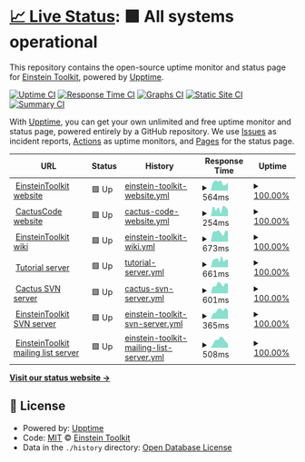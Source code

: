 # [📈 Live Status](https://einsteintoolkit.github.io/uptime): <!--live status--> **🟩 All systems operational**

This repository contains the open-source uptime monitor and status page for [Einstein Toolkit](http://einsteintoolkit.org/), powered by [Upptime](https://github.com/upptime/upptime).

[![Uptime CI](https://github.com/einsteintoolkit/uptime/workflows/Uptime%20CI/badge.svg)](https://github.com/einsteintoolkit/uptime/actions?query=workflow%3A%22Uptime+CI%22)
[![Response Time CI](https://github.com/einsteintoolkit/uptime/workflows/Response%20Time%20CI/badge.svg)](https://github.com/einsteintoolkit/uptime/actions?query=workflow%3A%22Response+Time+CI%22)
[![Graphs CI](https://github.com/einsteintoolkit/uptime/workflows/Graphs%20CI/badge.svg)](https://github.com/einsteintoolkit/uptime/actions?query=workflow%3A%22Graphs+CI%22)
[![Static Site CI](https://github.com/einsteintoolkit/uptime/workflows/Static%20Site%20CI/badge.svg)](https://github.com/einsteintoolkit/uptime/actions?query=workflow%3A%22Static+Site+CI%22)
[![Summary CI](https://github.com/einsteintoolkit/uptime/workflows/Summary%20CI/badge.svg)](https://github.com/einsteintoolkit/uptime/actions?query=workflow%3A%22Summary+CI%22)

With [Upptime](https://upptime.js.org), you can get your own unlimited and free uptime monitor and status page, powered entirely by a GitHub repository. We use [Issues](https://github.com/einsteintoolkit/uptime/issues) as incident reports, [Actions](https://github.com/einsteintoolkit/uptime/actions) as uptime monitors, and [Pages](https://einsteintoolkit.github.io/uptime) for the status page.

<!--start: status pages-->
<!-- This summary is generated by Upptime (https://github.com/upptime/upptime) -->
<!-- Do not edit this manually, your changes will be overwritten -->
<!-- prettier-ignore -->
| URL | Status | History | Response Time | Uptime |
| --- | ------ | ------- | ------------- | ------ |
| <img alt="" src="https://icons.duckduckgo.com/ip3/www.einsteintoolkit.org.ico" height="13"> [EinsteinToolkit website](https://www.einsteintoolkit.org) | 🟩 Up | [einstein-toolkit-website.yml](https://github.com/EinsteinToolkit/uptime/commits/HEAD/history/einstein-toolkit-website.yml) | <details><summary><img alt="Response time graph" src="./graphs/einstein-toolkit-website/response-time-week.png" height="20"> 564ms</summary><br><a href="https://einsteintoolkit.github.io/uptime/history/einstein-toolkit-website"><img alt="Response time 520" src="https://img.shields.io/endpoint?url=https%3A%2F%2Fraw.githubusercontent.com%2FEinsteinToolkit%2Fuptime%2FHEAD%2Fapi%2Feinstein-toolkit-website%2Fresponse-time.json"></a><br><a href="https://einsteintoolkit.github.io/uptime/history/einstein-toolkit-website"><img alt="24-hour response time 560" src="https://img.shields.io/endpoint?url=https%3A%2F%2Fraw.githubusercontent.com%2FEinsteinToolkit%2Fuptime%2FHEAD%2Fapi%2Feinstein-toolkit-website%2Fresponse-time-day.json"></a><br><a href="https://einsteintoolkit.github.io/uptime/history/einstein-toolkit-website"><img alt="7-day response time 564" src="https://img.shields.io/endpoint?url=https%3A%2F%2Fraw.githubusercontent.com%2FEinsteinToolkit%2Fuptime%2FHEAD%2Fapi%2Feinstein-toolkit-website%2Fresponse-time-week.json"></a><br><a href="https://einsteintoolkit.github.io/uptime/history/einstein-toolkit-website"><img alt="30-day response time 504" src="https://img.shields.io/endpoint?url=https%3A%2F%2Fraw.githubusercontent.com%2FEinsteinToolkit%2Fuptime%2FHEAD%2Fapi%2Feinstein-toolkit-website%2Fresponse-time-month.json"></a><br><a href="https://einsteintoolkit.github.io/uptime/history/einstein-toolkit-website"><img alt="1-year response time 520" src="https://img.shields.io/endpoint?url=https%3A%2F%2Fraw.githubusercontent.com%2FEinsteinToolkit%2Fuptime%2FHEAD%2Fapi%2Feinstein-toolkit-website%2Fresponse-time-year.json"></a></details> | <details><summary><a href="https://einsteintoolkit.github.io/uptime/history/einstein-toolkit-website">100.00%</a></summary><a href="https://einsteintoolkit.github.io/uptime/history/einstein-toolkit-website"><img alt="All-time uptime 100.00%" src="https://img.shields.io/endpoint?url=https%3A%2F%2Fraw.githubusercontent.com%2FEinsteinToolkit%2Fuptime%2FHEAD%2Fapi%2Feinstein-toolkit-website%2Fuptime.json"></a><br><a href="https://einsteintoolkit.github.io/uptime/history/einstein-toolkit-website"><img alt="24-hour uptime 100.00%" src="https://img.shields.io/endpoint?url=https%3A%2F%2Fraw.githubusercontent.com%2FEinsteinToolkit%2Fuptime%2FHEAD%2Fapi%2Feinstein-toolkit-website%2Fuptime-day.json"></a><br><a href="https://einsteintoolkit.github.io/uptime/history/einstein-toolkit-website"><img alt="7-day uptime 100.00%" src="https://img.shields.io/endpoint?url=https%3A%2F%2Fraw.githubusercontent.com%2FEinsteinToolkit%2Fuptime%2FHEAD%2Fapi%2Feinstein-toolkit-website%2Fuptime-week.json"></a><br><a href="https://einsteintoolkit.github.io/uptime/history/einstein-toolkit-website"><img alt="30-day uptime 100.00%" src="https://img.shields.io/endpoint?url=https%3A%2F%2Fraw.githubusercontent.com%2FEinsteinToolkit%2Fuptime%2FHEAD%2Fapi%2Feinstein-toolkit-website%2Fuptime-month.json"></a><br><a href="https://einsteintoolkit.github.io/uptime/history/einstein-toolkit-website"><img alt="1-year uptime 100.00%" src="https://img.shields.io/endpoint?url=https%3A%2F%2Fraw.githubusercontent.com%2FEinsteinToolkit%2Fuptime%2FHEAD%2Fapi%2Feinstein-toolkit-website%2Fuptime-year.json"></a></details>
| <img alt="" src="https://icons.duckduckgo.com/ip3/www.cactuscode.org.ico" height="13"> [CactusCode website](https://www.cactuscode.org) | 🟩 Up | [cactus-code-website.yml](https://github.com/EinsteinToolkit/uptime/commits/HEAD/history/cactus-code-website.yml) | <details><summary><img alt="Response time graph" src="./graphs/cactus-code-website/response-time-week.png" height="20"> 254ms</summary><br><a href="https://einsteintoolkit.github.io/uptime/history/cactus-code-website"><img alt="Response time 279" src="https://img.shields.io/endpoint?url=https%3A%2F%2Fraw.githubusercontent.com%2FEinsteinToolkit%2Fuptime%2FHEAD%2Fapi%2Fcactus-code-website%2Fresponse-time.json"></a><br><a href="https://einsteintoolkit.github.io/uptime/history/cactus-code-website"><img alt="24-hour response time 199" src="https://img.shields.io/endpoint?url=https%3A%2F%2Fraw.githubusercontent.com%2FEinsteinToolkit%2Fuptime%2FHEAD%2Fapi%2Fcactus-code-website%2Fresponse-time-day.json"></a><br><a href="https://einsteintoolkit.github.io/uptime/history/cactus-code-website"><img alt="7-day response time 254" src="https://img.shields.io/endpoint?url=https%3A%2F%2Fraw.githubusercontent.com%2FEinsteinToolkit%2Fuptime%2FHEAD%2Fapi%2Fcactus-code-website%2Fresponse-time-week.json"></a><br><a href="https://einsteintoolkit.github.io/uptime/history/cactus-code-website"><img alt="30-day response time 272" src="https://img.shields.io/endpoint?url=https%3A%2F%2Fraw.githubusercontent.com%2FEinsteinToolkit%2Fuptime%2FHEAD%2Fapi%2Fcactus-code-website%2Fresponse-time-month.json"></a><br><a href="https://einsteintoolkit.github.io/uptime/history/cactus-code-website"><img alt="1-year response time 279" src="https://img.shields.io/endpoint?url=https%3A%2F%2Fraw.githubusercontent.com%2FEinsteinToolkit%2Fuptime%2FHEAD%2Fapi%2Fcactus-code-website%2Fresponse-time-year.json"></a></details> | <details><summary><a href="https://einsteintoolkit.github.io/uptime/history/cactus-code-website">100.00%</a></summary><a href="https://einsteintoolkit.github.io/uptime/history/cactus-code-website"><img alt="All-time uptime 100.00%" src="https://img.shields.io/endpoint?url=https%3A%2F%2Fraw.githubusercontent.com%2FEinsteinToolkit%2Fuptime%2FHEAD%2Fapi%2Fcactus-code-website%2Fuptime.json"></a><br><a href="https://einsteintoolkit.github.io/uptime/history/cactus-code-website"><img alt="24-hour uptime 100.00%" src="https://img.shields.io/endpoint?url=https%3A%2F%2Fraw.githubusercontent.com%2FEinsteinToolkit%2Fuptime%2FHEAD%2Fapi%2Fcactus-code-website%2Fuptime-day.json"></a><br><a href="https://einsteintoolkit.github.io/uptime/history/cactus-code-website"><img alt="7-day uptime 100.00%" src="https://img.shields.io/endpoint?url=https%3A%2F%2Fraw.githubusercontent.com%2FEinsteinToolkit%2Fuptime%2FHEAD%2Fapi%2Fcactus-code-website%2Fuptime-week.json"></a><br><a href="https://einsteintoolkit.github.io/uptime/history/cactus-code-website"><img alt="30-day uptime 100.00%" src="https://img.shields.io/endpoint?url=https%3A%2F%2Fraw.githubusercontent.com%2FEinsteinToolkit%2Fuptime%2FHEAD%2Fapi%2Fcactus-code-website%2Fuptime-month.json"></a><br><a href="https://einsteintoolkit.github.io/uptime/history/cactus-code-website"><img alt="1-year uptime 100.00%" src="https://img.shields.io/endpoint?url=https%3A%2F%2Fraw.githubusercontent.com%2FEinsteinToolkit%2Fuptime%2FHEAD%2Fapi%2Fcactus-code-website%2Fuptime-year.json"></a></details>
| <img alt="" src="https://www.wikipedia.org/static/favicon/wikipedia.ico" height="13"> [EinsteinToolkit wiki](https://docs.einsteintoolkit.org) | 🟩 Up | [einstein-toolkit-wiki.yml](https://github.com/EinsteinToolkit/uptime/commits/HEAD/history/einstein-toolkit-wiki.yml) | <details><summary><img alt="Response time graph" src="./graphs/einstein-toolkit-wiki/response-time-week.png" height="20"> 673ms</summary><br><a href="https://einsteintoolkit.github.io/uptime/history/einstein-toolkit-wiki"><img alt="Response time 636" src="https://img.shields.io/endpoint?url=https%3A%2F%2Fraw.githubusercontent.com%2FEinsteinToolkit%2Fuptime%2FHEAD%2Fapi%2Feinstein-toolkit-wiki%2Fresponse-time.json"></a><br><a href="https://einsteintoolkit.github.io/uptime/history/einstein-toolkit-wiki"><img alt="24-hour response time 742" src="https://img.shields.io/endpoint?url=https%3A%2F%2Fraw.githubusercontent.com%2FEinsteinToolkit%2Fuptime%2FHEAD%2Fapi%2Feinstein-toolkit-wiki%2Fresponse-time-day.json"></a><br><a href="https://einsteintoolkit.github.io/uptime/history/einstein-toolkit-wiki"><img alt="7-day response time 673" src="https://img.shields.io/endpoint?url=https%3A%2F%2Fraw.githubusercontent.com%2FEinsteinToolkit%2Fuptime%2FHEAD%2Fapi%2Feinstein-toolkit-wiki%2Fresponse-time-week.json"></a><br><a href="https://einsteintoolkit.github.io/uptime/history/einstein-toolkit-wiki"><img alt="30-day response time 653" src="https://img.shields.io/endpoint?url=https%3A%2F%2Fraw.githubusercontent.com%2FEinsteinToolkit%2Fuptime%2FHEAD%2Fapi%2Feinstein-toolkit-wiki%2Fresponse-time-month.json"></a><br><a href="https://einsteintoolkit.github.io/uptime/history/einstein-toolkit-wiki"><img alt="1-year response time 636" src="https://img.shields.io/endpoint?url=https%3A%2F%2Fraw.githubusercontent.com%2FEinsteinToolkit%2Fuptime%2FHEAD%2Fapi%2Feinstein-toolkit-wiki%2Fresponse-time-year.json"></a></details> | <details><summary><a href="https://einsteintoolkit.github.io/uptime/history/einstein-toolkit-wiki">100.00%</a></summary><a href="https://einsteintoolkit.github.io/uptime/history/einstein-toolkit-wiki"><img alt="All-time uptime 100.00%" src="https://img.shields.io/endpoint?url=https%3A%2F%2Fraw.githubusercontent.com%2FEinsteinToolkit%2Fuptime%2FHEAD%2Fapi%2Feinstein-toolkit-wiki%2Fuptime.json"></a><br><a href="https://einsteintoolkit.github.io/uptime/history/einstein-toolkit-wiki"><img alt="24-hour uptime 100.00%" src="https://img.shields.io/endpoint?url=https%3A%2F%2Fraw.githubusercontent.com%2FEinsteinToolkit%2Fuptime%2FHEAD%2Fapi%2Feinstein-toolkit-wiki%2Fuptime-day.json"></a><br><a href="https://einsteintoolkit.github.io/uptime/history/einstein-toolkit-wiki"><img alt="7-day uptime 100.00%" src="https://img.shields.io/endpoint?url=https%3A%2F%2Fraw.githubusercontent.com%2FEinsteinToolkit%2Fuptime%2FHEAD%2Fapi%2Feinstein-toolkit-wiki%2Fuptime-week.json"></a><br><a href="https://einsteintoolkit.github.io/uptime/history/einstein-toolkit-wiki"><img alt="30-day uptime 100.00%" src="https://img.shields.io/endpoint?url=https%3A%2F%2Fraw.githubusercontent.com%2FEinsteinToolkit%2Fuptime%2FHEAD%2Fapi%2Feinstein-toolkit-wiki%2Fuptime-month.json"></a><br><a href="https://einsteintoolkit.github.io/uptime/history/einstein-toolkit-wiki"><img alt="1-year uptime 100.00%" src="https://img.shields.io/endpoint?url=https%3A%2F%2Fraw.githubusercontent.com%2FEinsteinToolkit%2Fuptime%2FHEAD%2Fapi%2Feinstein-toolkit-wiki%2Fuptime-year.json"></a></details>
| <img alt="" src="https://jupyter.org/favicon.ico" height="13"> [Tutorial server](https://etk.cct.lsu.edu) | 🟩 Up | [tutorial-server.yml](https://github.com/EinsteinToolkit/uptime/commits/HEAD/history/tutorial-server.yml) | <details><summary><img alt="Response time graph" src="./graphs/tutorial-server/response-time-week.png" height="20"> 661ms</summary><br><a href="https://einsteintoolkit.github.io/uptime/history/tutorial-server"><img alt="Response time 652" src="https://img.shields.io/endpoint?url=https%3A%2F%2Fraw.githubusercontent.com%2FEinsteinToolkit%2Fuptime%2FHEAD%2Fapi%2Ftutorial-server%2Fresponse-time.json"></a><br><a href="https://einsteintoolkit.github.io/uptime/history/tutorial-server"><img alt="24-hour response time 684" src="https://img.shields.io/endpoint?url=https%3A%2F%2Fraw.githubusercontent.com%2FEinsteinToolkit%2Fuptime%2FHEAD%2Fapi%2Ftutorial-server%2Fresponse-time-day.json"></a><br><a href="https://einsteintoolkit.github.io/uptime/history/tutorial-server"><img alt="7-day response time 661" src="https://img.shields.io/endpoint?url=https%3A%2F%2Fraw.githubusercontent.com%2FEinsteinToolkit%2Fuptime%2FHEAD%2Fapi%2Ftutorial-server%2Fresponse-time-week.json"></a><br><a href="https://einsteintoolkit.github.io/uptime/history/tutorial-server"><img alt="30-day response time 654" src="https://img.shields.io/endpoint?url=https%3A%2F%2Fraw.githubusercontent.com%2FEinsteinToolkit%2Fuptime%2FHEAD%2Fapi%2Ftutorial-server%2Fresponse-time-month.json"></a><br><a href="https://einsteintoolkit.github.io/uptime/history/tutorial-server"><img alt="1-year response time 652" src="https://img.shields.io/endpoint?url=https%3A%2F%2Fraw.githubusercontent.com%2FEinsteinToolkit%2Fuptime%2FHEAD%2Fapi%2Ftutorial-server%2Fresponse-time-year.json"></a></details> | <details><summary><a href="https://einsteintoolkit.github.io/uptime/history/tutorial-server">100.00%</a></summary><a href="https://einsteintoolkit.github.io/uptime/history/tutorial-server"><img alt="All-time uptime 100.00%" src="https://img.shields.io/endpoint?url=https%3A%2F%2Fraw.githubusercontent.com%2FEinsteinToolkit%2Fuptime%2FHEAD%2Fapi%2Ftutorial-server%2Fuptime.json"></a><br><a href="https://einsteintoolkit.github.io/uptime/history/tutorial-server"><img alt="24-hour uptime 100.00%" src="https://img.shields.io/endpoint?url=https%3A%2F%2Fraw.githubusercontent.com%2FEinsteinToolkit%2Fuptime%2FHEAD%2Fapi%2Ftutorial-server%2Fuptime-day.json"></a><br><a href="https://einsteintoolkit.github.io/uptime/history/tutorial-server"><img alt="7-day uptime 100.00%" src="https://img.shields.io/endpoint?url=https%3A%2F%2Fraw.githubusercontent.com%2FEinsteinToolkit%2Fuptime%2FHEAD%2Fapi%2Ftutorial-server%2Fuptime-week.json"></a><br><a href="https://einsteintoolkit.github.io/uptime/history/tutorial-server"><img alt="30-day uptime 100.00%" src="https://img.shields.io/endpoint?url=https%3A%2F%2Fraw.githubusercontent.com%2FEinsteinToolkit%2Fuptime%2FHEAD%2Fapi%2Ftutorial-server%2Fuptime-month.json"></a><br><a href="https://einsteintoolkit.github.io/uptime/history/tutorial-server"><img alt="1-year uptime 100.00%" src="https://img.shields.io/endpoint?url=https%3A%2F%2Fraw.githubusercontent.com%2FEinsteinToolkit%2Fuptime%2FHEAD%2Fapi%2Ftutorial-server%2Fuptime-year.json"></a></details>
| <img alt="" src="https://subversion.apache.org/icon.png" height="13"> [Cactus SVN server](http://svn.cactuscode.org) | 🟩 Up | [cactus-svn-server.yml](https://github.com/EinsteinToolkit/uptime/commits/HEAD/history/cactus-svn-server.yml) | <details><summary><img alt="Response time graph" src="./graphs/cactus-svn-server/response-time-week.png" height="20"> 601ms</summary><br><a href="https://einsteintoolkit.github.io/uptime/history/cactus-svn-server"><img alt="Response time 584" src="https://img.shields.io/endpoint?url=https%3A%2F%2Fraw.githubusercontent.com%2FEinsteinToolkit%2Fuptime%2FHEAD%2Fapi%2Fcactus-svn-server%2Fresponse-time.json"></a><br><a href="https://einsteintoolkit.github.io/uptime/history/cactus-svn-server"><img alt="24-hour response time 625" src="https://img.shields.io/endpoint?url=https%3A%2F%2Fraw.githubusercontent.com%2FEinsteinToolkit%2Fuptime%2FHEAD%2Fapi%2Fcactus-svn-server%2Fresponse-time-day.json"></a><br><a href="https://einsteintoolkit.github.io/uptime/history/cactus-svn-server"><img alt="7-day response time 601" src="https://img.shields.io/endpoint?url=https%3A%2F%2Fraw.githubusercontent.com%2FEinsteinToolkit%2Fuptime%2FHEAD%2Fapi%2Fcactus-svn-server%2Fresponse-time-week.json"></a><br><a href="https://einsteintoolkit.github.io/uptime/history/cactus-svn-server"><img alt="30-day response time 596" src="https://img.shields.io/endpoint?url=https%3A%2F%2Fraw.githubusercontent.com%2FEinsteinToolkit%2Fuptime%2FHEAD%2Fapi%2Fcactus-svn-server%2Fresponse-time-month.json"></a><br><a href="https://einsteintoolkit.github.io/uptime/history/cactus-svn-server"><img alt="1-year response time 584" src="https://img.shields.io/endpoint?url=https%3A%2F%2Fraw.githubusercontent.com%2FEinsteinToolkit%2Fuptime%2FHEAD%2Fapi%2Fcactus-svn-server%2Fresponse-time-year.json"></a></details> | <details><summary><a href="https://einsteintoolkit.github.io/uptime/history/cactus-svn-server">100.00%</a></summary><a href="https://einsteintoolkit.github.io/uptime/history/cactus-svn-server"><img alt="All-time uptime 100.00%" src="https://img.shields.io/endpoint?url=https%3A%2F%2Fraw.githubusercontent.com%2FEinsteinToolkit%2Fuptime%2FHEAD%2Fapi%2Fcactus-svn-server%2Fuptime.json"></a><br><a href="https://einsteintoolkit.github.io/uptime/history/cactus-svn-server"><img alt="24-hour uptime 100.00%" src="https://img.shields.io/endpoint?url=https%3A%2F%2Fraw.githubusercontent.com%2FEinsteinToolkit%2Fuptime%2FHEAD%2Fapi%2Fcactus-svn-server%2Fuptime-day.json"></a><br><a href="https://einsteintoolkit.github.io/uptime/history/cactus-svn-server"><img alt="7-day uptime 100.00%" src="https://img.shields.io/endpoint?url=https%3A%2F%2Fraw.githubusercontent.com%2FEinsteinToolkit%2Fuptime%2FHEAD%2Fapi%2Fcactus-svn-server%2Fuptime-week.json"></a><br><a href="https://einsteintoolkit.github.io/uptime/history/cactus-svn-server"><img alt="30-day uptime 100.00%" src="https://img.shields.io/endpoint?url=https%3A%2F%2Fraw.githubusercontent.com%2FEinsteinToolkit%2Fuptime%2FHEAD%2Fapi%2Fcactus-svn-server%2Fuptime-month.json"></a><br><a href="https://einsteintoolkit.github.io/uptime/history/cactus-svn-server"><img alt="1-year uptime 100.00%" src="https://img.shields.io/endpoint?url=https%3A%2F%2Fraw.githubusercontent.com%2FEinsteinToolkit%2Fuptime%2FHEAD%2Fapi%2Fcactus-svn-server%2Fuptime-year.json"></a></details>
| <img alt="" src="https://subversion.apache.org/icon.png" height="13"> [EinsteinToolkit SVN server](http://svn.einsteintoolkit.org) | 🟩 Up | [einstein-toolkit-svn-server.yml](https://github.com/EinsteinToolkit/uptime/commits/HEAD/history/einstein-toolkit-svn-server.yml) | <details><summary><img alt="Response time graph" src="./graphs/einstein-toolkit-svn-server/response-time-week.png" height="20"> 365ms</summary><br><a href="https://einsteintoolkit.github.io/uptime/history/einstein-toolkit-svn-server"><img alt="Response time 352" src="https://img.shields.io/endpoint?url=https%3A%2F%2Fraw.githubusercontent.com%2FEinsteinToolkit%2Fuptime%2FHEAD%2Fapi%2Feinstein-toolkit-svn-server%2Fresponse-time.json"></a><br><a href="https://einsteintoolkit.github.io/uptime/history/einstein-toolkit-svn-server"><img alt="24-hour response time 368" src="https://img.shields.io/endpoint?url=https%3A%2F%2Fraw.githubusercontent.com%2FEinsteinToolkit%2Fuptime%2FHEAD%2Fapi%2Feinstein-toolkit-svn-server%2Fresponse-time-day.json"></a><br><a href="https://einsteintoolkit.github.io/uptime/history/einstein-toolkit-svn-server"><img alt="7-day response time 365" src="https://img.shields.io/endpoint?url=https%3A%2F%2Fraw.githubusercontent.com%2FEinsteinToolkit%2Fuptime%2FHEAD%2Fapi%2Feinstein-toolkit-svn-server%2Fresponse-time-week.json"></a><br><a href="https://einsteintoolkit.github.io/uptime/history/einstein-toolkit-svn-server"><img alt="30-day response time 361" src="https://img.shields.io/endpoint?url=https%3A%2F%2Fraw.githubusercontent.com%2FEinsteinToolkit%2Fuptime%2FHEAD%2Fapi%2Feinstein-toolkit-svn-server%2Fresponse-time-month.json"></a><br><a href="https://einsteintoolkit.github.io/uptime/history/einstein-toolkit-svn-server"><img alt="1-year response time 352" src="https://img.shields.io/endpoint?url=https%3A%2F%2Fraw.githubusercontent.com%2FEinsteinToolkit%2Fuptime%2FHEAD%2Fapi%2Feinstein-toolkit-svn-server%2Fresponse-time-year.json"></a></details> | <details><summary><a href="https://einsteintoolkit.github.io/uptime/history/einstein-toolkit-svn-server">100.00%</a></summary><a href="https://einsteintoolkit.github.io/uptime/history/einstein-toolkit-svn-server"><img alt="All-time uptime 100.00%" src="https://img.shields.io/endpoint?url=https%3A%2F%2Fraw.githubusercontent.com%2FEinsteinToolkit%2Fuptime%2FHEAD%2Fapi%2Feinstein-toolkit-svn-server%2Fuptime.json"></a><br><a href="https://einsteintoolkit.github.io/uptime/history/einstein-toolkit-svn-server"><img alt="24-hour uptime 100.00%" src="https://img.shields.io/endpoint?url=https%3A%2F%2Fraw.githubusercontent.com%2FEinsteinToolkit%2Fuptime%2FHEAD%2Fapi%2Feinstein-toolkit-svn-server%2Fuptime-day.json"></a><br><a href="https://einsteintoolkit.github.io/uptime/history/einstein-toolkit-svn-server"><img alt="7-day uptime 100.00%" src="https://img.shields.io/endpoint?url=https%3A%2F%2Fraw.githubusercontent.com%2FEinsteinToolkit%2Fuptime%2FHEAD%2Fapi%2Feinstein-toolkit-svn-server%2Fuptime-week.json"></a><br><a href="https://einsteintoolkit.github.io/uptime/history/einstein-toolkit-svn-server"><img alt="30-day uptime 100.00%" src="https://img.shields.io/endpoint?url=https%3A%2F%2Fraw.githubusercontent.com%2FEinsteinToolkit%2Fuptime%2FHEAD%2Fapi%2Feinstein-toolkit-svn-server%2Fuptime-month.json"></a><br><a href="https://einsteintoolkit.github.io/uptime/history/einstein-toolkit-svn-server"><img alt="1-year uptime 100.00%" src="https://img.shields.io/endpoint?url=https%3A%2F%2Fraw.githubusercontent.com%2FEinsteinToolkit%2Fuptime%2FHEAD%2Fapi%2Feinstein-toolkit-svn-server%2Fuptime-year.json"></a></details>
| <img alt="" src="https://icons.duckduckgo.com/ip3/mail.einsteintoolkit.org.ico" height="13"> [EinsteinToolkit mailing list server](https://mail.einsteintoolkit.org) | 🟩 Up | [einstein-toolkit-mailing-list-server.yml](https://github.com/EinsteinToolkit/uptime/commits/HEAD/history/einstein-toolkit-mailing-list-server.yml) | <details><summary><img alt="Response time graph" src="./graphs/einstein-toolkit-mailing-list-server/response-time-week.png" height="20"> 508ms</summary><br><a href="https://einsteintoolkit.github.io/uptime/history/einstein-toolkit-mailing-list-server"><img alt="Response time 361" src="https://img.shields.io/endpoint?url=https%3A%2F%2Fraw.githubusercontent.com%2FEinsteinToolkit%2Fuptime%2FHEAD%2Fapi%2Feinstein-toolkit-mailing-list-server%2Fresponse-time.json"></a><br><a href="https://einsteintoolkit.github.io/uptime/history/einstein-toolkit-mailing-list-server"><img alt="24-hour response time 279" src="https://img.shields.io/endpoint?url=https%3A%2F%2Fraw.githubusercontent.com%2FEinsteinToolkit%2Fuptime%2FHEAD%2Fapi%2Feinstein-toolkit-mailing-list-server%2Fresponse-time-day.json"></a><br><a href="https://einsteintoolkit.github.io/uptime/history/einstein-toolkit-mailing-list-server"><img alt="7-day response time 508" src="https://img.shields.io/endpoint?url=https%3A%2F%2Fraw.githubusercontent.com%2FEinsteinToolkit%2Fuptime%2FHEAD%2Fapi%2Feinstein-toolkit-mailing-list-server%2Fresponse-time-week.json"></a><br><a href="https://einsteintoolkit.github.io/uptime/history/einstein-toolkit-mailing-list-server"><img alt="30-day response time 350" src="https://img.shields.io/endpoint?url=https%3A%2F%2Fraw.githubusercontent.com%2FEinsteinToolkit%2Fuptime%2FHEAD%2Fapi%2Feinstein-toolkit-mailing-list-server%2Fresponse-time-month.json"></a><br><a href="https://einsteintoolkit.github.io/uptime/history/einstein-toolkit-mailing-list-server"><img alt="1-year response time 361" src="https://img.shields.io/endpoint?url=https%3A%2F%2Fraw.githubusercontent.com%2FEinsteinToolkit%2Fuptime%2FHEAD%2Fapi%2Feinstein-toolkit-mailing-list-server%2Fresponse-time-year.json"></a></details> | <details><summary><a href="https://einsteintoolkit.github.io/uptime/history/einstein-toolkit-mailing-list-server">100.00%</a></summary><a href="https://einsteintoolkit.github.io/uptime/history/einstein-toolkit-mailing-list-server"><img alt="All-time uptime 100.00%" src="https://img.shields.io/endpoint?url=https%3A%2F%2Fraw.githubusercontent.com%2FEinsteinToolkit%2Fuptime%2FHEAD%2Fapi%2Feinstein-toolkit-mailing-list-server%2Fuptime.json"></a><br><a href="https://einsteintoolkit.github.io/uptime/history/einstein-toolkit-mailing-list-server"><img alt="24-hour uptime 100.00%" src="https://img.shields.io/endpoint?url=https%3A%2F%2Fraw.githubusercontent.com%2FEinsteinToolkit%2Fuptime%2FHEAD%2Fapi%2Feinstein-toolkit-mailing-list-server%2Fuptime-day.json"></a><br><a href="https://einsteintoolkit.github.io/uptime/history/einstein-toolkit-mailing-list-server"><img alt="7-day uptime 100.00%" src="https://img.shields.io/endpoint?url=https%3A%2F%2Fraw.githubusercontent.com%2FEinsteinToolkit%2Fuptime%2FHEAD%2Fapi%2Feinstein-toolkit-mailing-list-server%2Fuptime-week.json"></a><br><a href="https://einsteintoolkit.github.io/uptime/history/einstein-toolkit-mailing-list-server"><img alt="30-day uptime 100.00%" src="https://img.shields.io/endpoint?url=https%3A%2F%2Fraw.githubusercontent.com%2FEinsteinToolkit%2Fuptime%2FHEAD%2Fapi%2Feinstein-toolkit-mailing-list-server%2Fuptime-month.json"></a><br><a href="https://einsteintoolkit.github.io/uptime/history/einstein-toolkit-mailing-list-server"><img alt="1-year uptime 100.00%" src="https://img.shields.io/endpoint?url=https%3A%2F%2Fraw.githubusercontent.com%2FEinsteinToolkit%2Fuptime%2FHEAD%2Fapi%2Feinstein-toolkit-mailing-list-server%2Fuptime-year.json"></a></details>

<!--end: status pages-->

[**Visit our status website →**](https://einsteintoolkit.github.io/uptime)

## 📄 License

- Powered by: [Upptime](https://github.com/upptime/upptime)
- Code: [MIT](./LICENSE) © [Einstein Toolkit](http://einsteintoolkit.org/)
- Data in the `./history` directory: [Open Database License](https://opendatacommons.org/licenses/odbl/1-0/)
